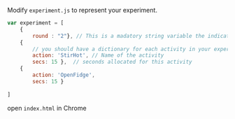 Modify `experiment.js` to represent your experiment.

```javascript
var experiment = [
    {
        round : "2"}, // This is a madatory string variable the indicates the current round name
    { 
        // you should have a dictionary for each activity in your experiment with action and secs keys
        action: 'StirHot', // Name of the activity
        secs: 15 },  // seconds allocated for this activity
    {   
        action: 'OpenFidge',
        secs: 15 }
        
]
```

open `index.html` in Chrome
